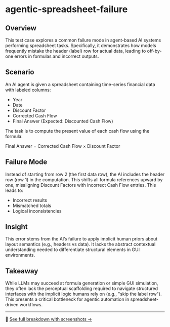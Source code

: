 # agentic-spreadsheet-failure

## Overview
This test case explores a common failure mode in agent-based AI systems performing spreadsheet tasks. Specifically, it demonstrates how models frequently mistake the header (label) row for actual data, leading to off-by-one errors in formulas and incorrect outputs.

## Scenario
An AI agent is given a spreadsheet containing time-series financial data with labeled columns:
- Year
- Date
- Discount Factor
- Corrected Cash Flow
- Final Answer (Expected: Discounted Cash Flow)

The task is to compute the present value of each cash flow using the formula:

Final Answer = Corrected Cash Flow × Discount Factor

## Failure Mode
Instead of starting from row 2 (the first data row), the AI includes the header row (row 1) in the computation. This shifts all formula references upward by one, misaligning Discount Factors with incorrect Cash Flow entries. This leads to:
- Incorrect results
- Mismatched totals
- Logical inconsistencies

## Insight
This error stems from the AI’s failure to apply implicit human priors about layout semantics (e.g., headers vs data). It lacks the abstract contextual understanding needed to differentiate structural elements in GUI environments.

## Takeaway
While LLMs may succeed at formula generation or simple GUI simulation, they often lack the perceptual scaffolding required to navigate structured interfaces with the implicit logic humans rely on (e.g., "skip the label row"). This presents a critical bottleneck for agentic automation in spreadsheet-driven workflows.

---

📖 [See full breakdown with screenshots →](./Overview.md)
